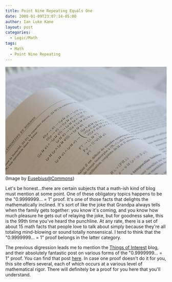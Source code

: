 ```yaml
---
title: Point Nine Repeating Equals One
date: 2008-01-09T23:07:14-05:00
author: Ian Luke Kane
layout: post
categories:
  - Logic/Math
tags:
  - Math
  - Point Nine Repeating
---
```


![(Image by Eusebius@Commons)](/assets/logic.jpg)  
(Image by [Eusebius@Commons](http://www.flickr.com/photos/eusebius/3551878361/sizes/z/in/photostream/))

Let's be honest...there are certain subjects that a math-ish kind of
blog must mention at some point. One of these obligatory topics happens
to be the "0.9999999... = 1" proof. It's one of those facts that
delights the mathematically inclined. It's sort of like the joke that
Grandpa always tells when the family gets together: you know it's
coming, and you know how much pleasure he gets out of relaying the joke,
but for goodness sake, this is the 99th time you've heard the punchline.
At any rate, there is a set of about 15 math facts that people love to
talk about simply because they're all totaling mind-blowing or sound
totally nonsensical. I tend to think that the "0.9999999... = 1" proof
belongs in the latter category.

The previous digression leads me to mention the
[Things of Interest](http://qntm.org/?index) blog, and their absolutely
fantastic post on various forms of the "0.9999999... = 1" proof. You can
find that post [here](http://qntm.org/?pointnine). In case one proof
doesn't do it for you, this site offers several, each of which occurs at
a various level of mathematical rigor. There will definitely be a proof
for you here that you'll understand.